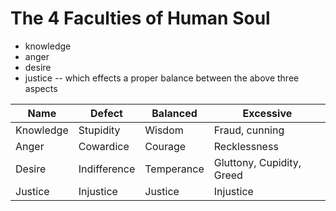 # The 4 Faculties of Human Soul

- knowledge
- anger
- desire
- justice -- which effects a proper balance between the above three aspects


| Name | Defect | Balanced | Excessive |
| -- | -- | -- | -- |
| Knowledge | Stupidity | Wisdom | Fraud, cunning |
| Anger | Cowardice | Courage | Recklessness |
| Desire | Indifference | Temperance | Gluttony, Cupidity, Greed |
| Justice | Injustice | Justice | Injustice |
